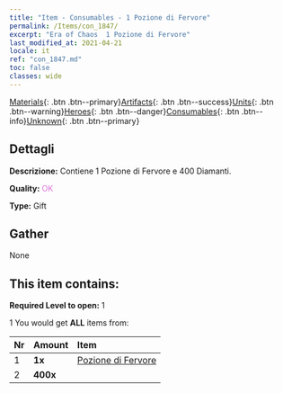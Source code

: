```yaml
---
title: "Item - Consumables - 1 Pozione di Fervore"
permalink: /Items/con_1847/
excerpt: "Era of Chaos  1 Pozione di Fervore"
last_modified_at: 2021-04-21
locale: it
ref: "con_1847.md"
toc: false
classes: wide
---
```

 [Materials](/it/Items/){: .btn .btn--primary}[Artifacts](/it/Items/Artifacts/){: .btn .btn--success}[Units](/it/Items/Units/){: .btn .btn--warning}[Heroes](/it/Items/Heroes/){: .btn .btn--danger}[Consumables](/it/Items/Consumables/){: .btn .btn--info}[Unknown](/it/Items/Unknown/){: .btn .btn--primary}

## Dettagli
 **Descrizione:** Contiene 1 Pozione di Fervore e 400 Diamanti.

 **Quality:** <span style="color: #DA70D6">OK</span>

 **Type:** Gift

## Gather

  None

## This item contains:

 **Required Level to open:** 1

 1 You would get **ALL** items  from:

  | Nr | Amount |     Item    |
  |:---|:-------|:------------|
  | 1 |  **1x** | [Pozione di Fervore](/it/Items/con_1850/) |  | 
  | 2 |  **400x** | <i class="fas fa-gem"/> |  | 
